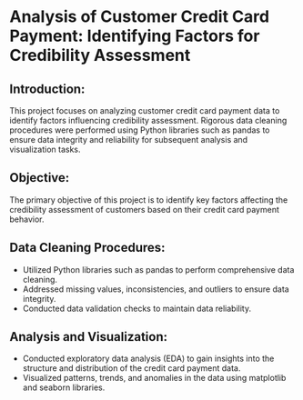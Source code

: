 # Analysis of Customer Credit Card Payment: Identifying Factors for Credibility Assessment

## Introduction:
This project focuses on analyzing customer credit card payment data to identify factors influencing credibility assessment. Rigorous data cleaning procedures were performed using Python libraries such as pandas to ensure data integrity and reliability for subsequent analysis and visualization tasks.

## Objective:
The primary objective of this project is to identify key factors affecting the credibility assessment of customers based on their credit card payment behavior.

## Data Cleaning Procedures:
- Utilized Python libraries such as pandas to perform comprehensive data cleaning.
- Addressed missing values, inconsistencies, and outliers to ensure data integrity.
- Conducted data validation checks to maintain data reliability.

## Analysis and Visualization:
- Conducted exploratory data analysis (EDA) to gain insights into the structure and distribution of the credit card payment data.
- Visualized patterns, trends, and anomalies in the data using matplotlib and seaborn libraries.
